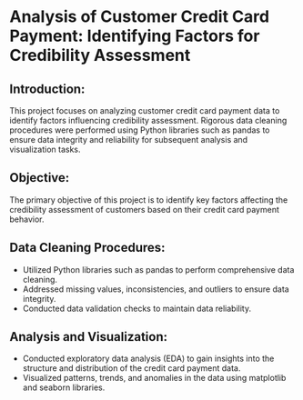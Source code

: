 # Analysis of Customer Credit Card Payment: Identifying Factors for Credibility Assessment

## Introduction:
This project focuses on analyzing customer credit card payment data to identify factors influencing credibility assessment. Rigorous data cleaning procedures were performed using Python libraries such as pandas to ensure data integrity and reliability for subsequent analysis and visualization tasks.

## Objective:
The primary objective of this project is to identify key factors affecting the credibility assessment of customers based on their credit card payment behavior.

## Data Cleaning Procedures:
- Utilized Python libraries such as pandas to perform comprehensive data cleaning.
- Addressed missing values, inconsistencies, and outliers to ensure data integrity.
- Conducted data validation checks to maintain data reliability.

## Analysis and Visualization:
- Conducted exploratory data analysis (EDA) to gain insights into the structure and distribution of the credit card payment data.
- Visualized patterns, trends, and anomalies in the data using matplotlib and seaborn libraries.
